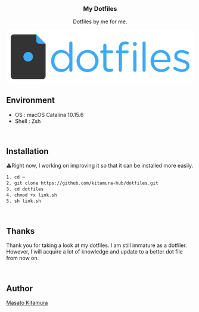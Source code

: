 <br />

<h3 align="center">My Dotfiles</h3>
<p align="center">Dotfiles by me for me.</p>
<img src="img/dotfiles.png" alt="My dotfile">

## Environment

- OS : macOS Catalina 10.15.6
- Shell : Zsh

<br />

## Installation

<p>⚠︎Right now, I working on improving it so that it can be installed more easily.</p>

```
1. cd ~
2. git clone https://github.com/kitamura-hub/dotfiles.git
3. cd dotfiles
4. chmod +x link.sh
5. sh link.sh
```

<br />

## Thanks

<p>Thank you for taking a look at my dotfiles. I am still immature as a dotfiler. However, I will acquire a lot of knowledge and update to a better dot file from now on.</p>

<br />

## Author

[Masato Kitamura](https://github.com/kitamura-hub)
